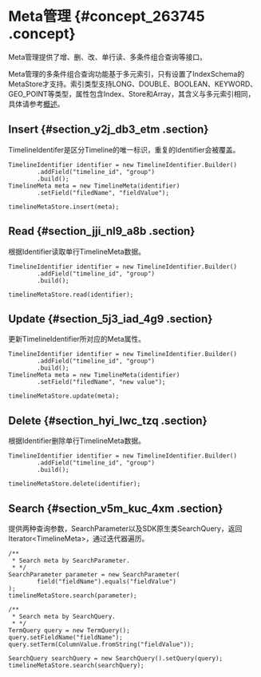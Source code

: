 # Meta管理 {#concept_263745 .concept}

Meta管理提供了增、删、改、单行读、多条件组合查询等接口。

Meta管理的多条件组合查询功能基于多元索引，只有设置了IndexSchema的MetaStore才支持。索引类型支持LONG、DOUBLE、BOOLEAN、KEYWORD、GEO\_POINT等类型，属性包含Index、Store和Array，其含义与多元索引相同，具体请参考[概述](../../../../cn.zh-CN/产品功能/多元索引/使用多元索引/概述.md#)。

## Insert {#section_y2j_db3_etm .section}

TimelineIdentifer是区分Timeline的唯一标识，重复的Identifier会被覆盖。

``` {#codeblock_2fa_jj7_cf1}
TimelineIdentifier identifier = new TimelineIdentifier.Builder()
        .addField("timeline_id", "group")
        .build();
TimelineMeta meta = new TimelineMeta(identifier)
        .setField("filedName", "fieldValue");

timelineMetaStore.insert(meta);
```

## Read {#section_jji_nl9_a8b .section}

根据Identifier读取单行TimelineMeta数据。

``` {#codeblock_od9_y50_tkv}
TimelineIdentifier identifier = new TimelineIdentifier.Builder()
        .addField("timeline_id", "group")
        .build();

timelineMetaStore.read(identifier);
```

## Update {#section_5j3_iad_4g9 .section}

更新TimelineIdentifier所对应的Meta属性。

``` {#codeblock_b4b_i44_aw3}
TimelineIdentifier identifier = new TimelineIdentifier.Builder()
        .addField("timeline_id", "group")
        .build();
TimelineMeta meta = new TimelineMeta(identifier)
        .setField("filedName", "new value");

timelineMetaStore.update(meta);
```

## Delete {#section_hyi_lwc_tzq .section}

根据Identifier删除单行TimelineMeta数据。

``` {#codeblock_h62_mjp_5f6}
TimelineIdentifier identifier = new TimelineIdentifier.Builder()
        .addField("timeline_id", "group")
        .build();

timelineMetaStore.delete(identifier);
```

## Search {#section_v5m_kuc_4xm .section}

提供两种查询参数，SearchParameter以及SDK原生类SearchQuery，返回Iterator<TimelineMeta\>，通过迭代器遍历。

``` {#codeblock_8bm_qod_1wg}
/**
 * Search meta by SearchParameter.
 * */
SearchParameter parameter = new SearchParameter(
        field("fieldName").equals("fieldValue")
);
timelineMetaStore.search(parameter);

/**
 * Search meta by SearchQuery.
 * */
TermQuery query = new TermQuery();
query.setFieldName("fieldName");
query.setTerm(ColumnValue.fromString("fieldValue"));

SearchQuery searchQuery = new SearchQuery().setQuery(query);
timelineMetaStore.search(searchQuery);
```

